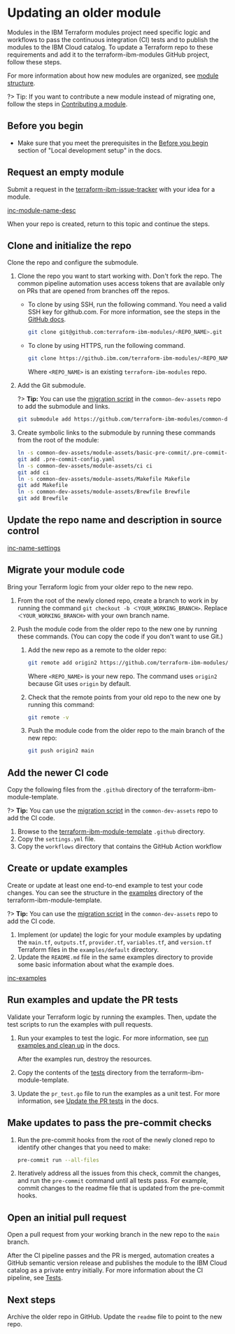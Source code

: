 # Updating an older module

Modules in the IBM Terraform modules project need specific logic and workflows to pass the continuous integration (CI) tests and to publish the modules to the IBM Cloud catalog. To update a Terraform repo to these requirements and add it to the terraform-ibm-modules GitHub project, follow these steps.

For more information about how new modules are organized, see [module structure](module-structure.md).

?> Tip: If you want to contribute a new module instead of migrating one, follow the steps in [Contributing a module](contribute-module.md).

## Before you begin

- Make sure that you meet the prerequisites in the [Before you begin](local-dev-setup.md#before-you-begin) section of "Local development setup" in the docs.

## Request an empty module

Submit a request in the [terraform-ibm-issue-tracker](https://github.com/terraform-ibm-modules/terraform-ibm-issue-tracker/issues/new/choose) with your idea for a module.

[inc-module-name-desc](inc-module-name-desc.md ':include')

When your repo is created, return to this topic and continue the steps.

## Clone and initialize the repo

Clone the repo and configure the submodule.

1.  Clone the repo you want to start working with. Don't fork the repo. The common pipeline automation uses access tokens that are available only on PRs that are opened from branches off the repos.

    - To clone by using SSH, run the following command. You need a valid SSH key for github.com. For more information, see the steps in the [GitHub docs](https://docs.github.com/en/authentication/connecting-to-github-with-ssh).

        ```bash
        git clone git@github.com:terraform-ibm-modules/<REPO_NAME>.git
        ```

    - To clone by using HTTPS, run the following command.

        ```bash
        git clone https://github.ibm.com/terraform-ibm-modules/<REPO_NAME>.git
        ```

        Where `<REPO_NAME>` is an existing `terraform-ibm-modules` repo.
1.  Add the Git submodule.

    ?> **Tip:** You can use the [migration script](https://github.com/terraform-ibm-modules/common-dev-assets/blob/main/repo_migration.sh) in the `common-dev-assets` repo to add the submodule and links.

    ```bash
    git submodule add https://github.com/terraform-ibm-modules/common-dev-assets
    ```

1.  Create symbolic links to the submodule by running these commands from the root of the module:

    ```bash
    ln -s common-dev-assets/module-assets/basic-pre-commit/.pre-commit-config.yaml .pre-commit-config.yaml
    git add .pre-commit-config.yaml
    ln -s common-dev-assets/module-assets/ci ci
    git add ci
    ln -s common-dev-assets/module-assets/Makefile Makefile
    git add Makefile
    ln -s common-dev-assets/module-assets/Brewfile Brewfile
    git add Brewfile
    ```

## Update the repo name and description in source control

[inc-name-settings](inc-name-settings.md ':include')

## Migrate your module code

Bring your Terraform logic from your older repo to the new repo.

1.  From the root of the newly cloned repo, create a branch to work in by running the command `git checkout -b ＜YOUR_WORKING_BRANCH>`. Replace `＜YOUR_WORKING_BRANCH>` with your own branch name.

1.  Push the module code from the older repo to the new one by running these commands. (You can copy the code if you don't want to use Git.)

    1.  Add the new repo as a remote to the older repo:

        ```bash
        git remote add origin2 https://github.com/terraform-ibm-modules/<REPO_NAME>
        ```

        Where `<REPO_NAME>` is your new repo. The command uses `origin2` because Git uses `origin` by default.
    1.  Check that the remote points from your old repo to the new one by running this command:

        ```bash
        git remote -v
        ```
    1.  Push the module code from the older repo to the main branch of the new repo:

        ```bash
        git push origin2 main
        ```

## Add the newer CI code

Copy the following files from the `.github` directory of the terraform-ibm-module-template.

?> **Tip:** You can use the [migration script](https://github.com/terraform-ibm-modules/common-dev-assets/blob/main/repo_migration.sh) in the `common-dev-assets` repo to add the CI code.

1.  Browse to the [terraform-ibm-module-template](https://github.com/terraform-ibm-modules/terraform-ibm-module-template/blob/main/.github) `.github` directory.
1.  Copy the `settings.yml` file.
1.  Copy the `workflows` directory that contains the GitHub Action workflow

## Create or update examples

Create or update at least one end-to-end example to test your code changes. You can see the structure in the [examples](https://github.com/terraform-ibm-modules/terraform-ibm-module-template/tree/main/examples) directory of the terraform-ibm-module-template.

?> **Tip:** You can use the [migration script](https://github.com/terraform-ibm-modules/common-dev-assets/blob/main/repo_migration.sh) in the `common-dev-assets` repo to add the CI code.

1.  Implement (or update) the logic for your module examples by updating the `main.tf`, `outputs.tf`, `provider.tf`, `variables.tf`, and `version.tf` Terraform files in the `examples/default` directory.
1.  Update the `README.md` file in the same examples directory to provide some basic information about what the example does.

[inc-examples](inc-examples.md ':include')

## Run examples and update the PR tests

Validate your Terraform logic by running the examples. Then, update the test scripts to run the examples with pull requests.

1.  Run your examples to test the logic. For more information, see [run examples and clean up](contribute-module.md#run-examples-and-clean-up) in the docs.

    After the examples run, destroy the resources.
1.  Copy the contents of the [tests](https://github.com/terraform-ibm-modules/terraform-ibm-module-template/tree/main/tests) directory from the terraform-ibm-module-template.
1.  Update the `pr_test.go` file to run the examples as a unit test. For more information, see [Update the PR tests](contribute-module.md#update-the-pr-tests) in the docs.

## Make updates to pass the pre-commit checks

1.  Run the pre-commit hooks from the root of the newly cloned repo to identify other changes that you need to make:

    ```bash
    pre-commit run --all-files
    ```

1.  Iteratively address all the issues from this check, commit the changes, and run the `pre-commit` command until all tests pass. For example, commit changes to the readme file that is updated from the pre-commit hooks.

## Open an initial pull request

Open a pull request from your working branch in the new repo to the `main` branch.

After the CI pipeline passes and the PR is merged, automation creates a GitHub semantic version release and publishes the module to the IBM Cloud catalog as a private entry initially. For more information about the CI pipeline, see [Tests](tests.md).

## Next steps

Archive the older repo in GitHub. Update the `readme` file to point to the new repo.
